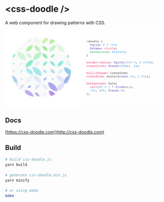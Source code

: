 # &lt;css-doodle /&gt;

A web component for drawing patterns with CSS.

<a href="https://css-doodle.com/">
<img src="screenshot/doodle.png" width="800px" />
</a>

## Docs
[https://css-doodle.com](http://css-doodle.com)

## Build

```bash
# build css-doodle.js
yarn build

# generate css-doodle.min.js
yarn minify

# or using make
make
```
